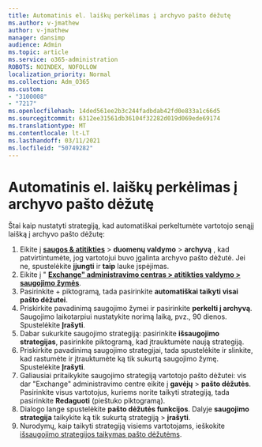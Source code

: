 ```yaml
---
title: Automatinis el. laiškų perkėlimas į archyvo pašto dėžutę
ms.author: v-jmathew
author: v-jmathew
manager: dansimp
audience: Admin
ms.topic: article
ms.service: o365-administration
ROBOTS: NOINDEX, NOFOLLOW
localization_priority: Normal
ms.collection: Adm_O365
ms.custom:
- "3100008"
- "7217"
ms.openlocfilehash: 14ded561ee2b3c244fadbdab42fd0e833a1c66d5
ms.sourcegitcommit: 6312ee31561db36104f32282d019d069ede69174
ms.translationtype: MT
ms.contentlocale: lt-LT
ms.lasthandoff: 03/11/2021
ms.locfileid: "50749282"
---
```

# <a name="automatically-move-email-messages-to-the-archive-mailbox"></a>Automatinis el. laiškų perkėlimas į archyvo pašto dėžutę

Štai kaip nustatyti strategiją, kad automatiškai perkeltumėte vartotojo senąjį laišką į archyvo pašto dėžutę:

1. Eikite į [**saugos & atitikties**](https://go.microsoft.com/fwlink/p/?linkid=2077143)  >  **duomenų valdymo**  >  **archyvą** , kad patvirtintumėte, jog vartotojui buvo įgalinta archyvo pašto dėžutė. Jei ne, spustelėkite **įjungti** ir **taip** lauke įspėjimas.
2. Eikite į " [**Exchange" administravimo centras > atitikties valdymo > saugojimo žymės**](https://go.microsoft.com/fwlink/?linkid=2059104).
3. Pasirinkite + piktogramą, tada pasirinkite **automatiškai taikyti visai pašto dėžutei**.
4. Priskirkite pavadinimą saugojimo žymei ir pasirinkite **perkelti į archyvą**. Saugojimo laikotarpiui nustatykite norimą laiką, pvz., 90 dienos. Spustelėkite **Įrašyti**.
5. Dabar sukurkite saugojimo strategiją: pasirinkite **išsaugojimo strategijas**, pasirinkite piktogramą, kad įtrauktumėte naują strategiją.
6. Priskirkite pavadinimą saugojimo strategijai, tada spustelėkite ir slinkite, kad rastumėte ir įtrauktumėte ką tik sukurtą saugojimo žymę. Spustelėkite **Įrašyti**.
7. Galiausiai pritaikykite saugojimo strategiją vartotojo pašto dėžutei: vis dar "Exchange" administravimo centre eikite į **gavėjų**  >  **pašto dėžutės**. Pasirinkite visus vartotojus, kuriems norite taikyti strategiją, tada pasirinkite **Redaguoti** (pieštuko piktogramą).
8. Dialogo lange spustelėkite **pašto dėžutės funkcijos**. Dalyje **saugojimo strategija** taikykite ką tik sukurtą strategiją > **įrašyti**.
9. Nurodymų, kaip taikyti strategiją visiems vartotojams, ieškokite [išsaugojimo strategijos taikymas pašto dėžutėms](https://docs.microsoft.com/exchange/security-and-compliance/messaging-records-management/apply-retention-policy).
